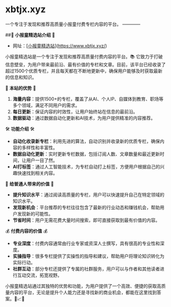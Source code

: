 # xbtjx.xyz
一个专注于发现和推荐高质量小报童付费专栏内容的平台。
————

##🌟 **小报童精选站介绍** 🌟

- 网址：[[小报童精选站](https://www.xbtjx.xyz/)](https://www.xbtjx.xyz/)


小报童精选站是一个专注于发现和推荐高质量付费内容的平台。📚 它致力于打破信息壁垒，为用户带来最前沿、最有价值的专栏和文章。目前，该平台已经收录了超过1500个优质专栏，并且每天都在不断地更新中，确保用户能够及时获取最新的信息和知识。

🚀 **本站的优势** 🚀

1. **海量内容**：提供1500+的专栏，覆盖了从AI、个人IP、自媒体到教育、职场等多个领域，满足不同用户的需求。
2. **每日更新**：保证内容的时效性，让用户始终站在信息的最前沿。
3. **数据驱动**：通过数据自动化更新和AI技术，为用户提供精准的内容推荐。

🛠️ **功能介绍** 🛠️

- **自动化收录新专栏**：利用先进的算法，自动识别并收录新的优质专栏，确保内容的多样性和丰富性。
- **数据自动化更新**：实时更新专栏数据，包括订阅人数、文章数量和最近更新时间，让用户一目了然。
- **AI打标签**：通过人工智能技术，为专栏自动打上标签，方便用户根据自己的兴趣快速找到相关内容。

🌈 **给普通人带来的价值** 🌈

- **提升知识水平**：通过阅读高质量的专栏，用户可以快速提升自己在特定领域的知识水平。
- **发现新机会**：平台推荐的专栏往往包含了最新的行业动态和赚钱机会，帮助用户发现新的可能性。
- **节省时间**：用户无需花费大量时间搜索，即可直接获取到最有价值的内容。

💰 **付费内容的价值** 💰

- **专业深度**：付费内容通常由行业专家或资深人士撰写，具有很高的专业性和深度。
- **实操指导**：很多专栏提供了实操性的指导和建议，帮助用户将理论知识转化为实际行动。
- **社群互动**：部分专栏还提供了专属的社群服务，用户可以与作者和其他读者进行互动交流，拓宽视野。

小报童精选站通过其独特的优势和功能，为用户提供了一个高效、便捷的获取高质量内容的平台，无论是提升个人能力还是寻找新的商业机会，都能在这里找到答案。🎯📈🚀

